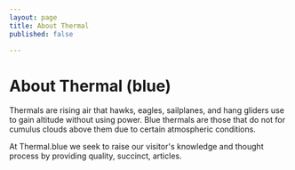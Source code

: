 ```yaml
---
layout: page
title: About Thermal
published: false

---
```

# About Thermal (blue)

Thermals are rising air that hawks, eagles, sailplanes, and hang gliders use to gain altitude without using power. Blue thermals are those that do not for cumulus clouds above them due to certain atmospheric conditions.

At Thermal.blue we seek to raise our visitor's knowledge and thought process by providing quality, succinct, articles.